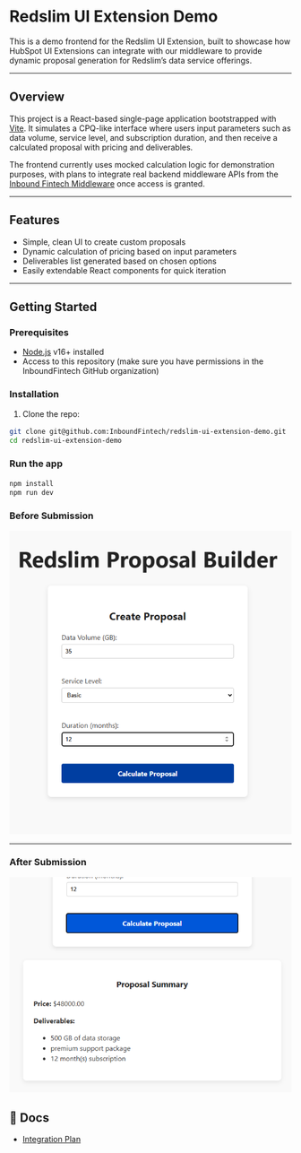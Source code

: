 # Redslim UI Extension Demo

This is a demo frontend for the Redslim UI Extension, built to showcase how HubSpot UI Extensions can integrate with our middleware to provide dynamic proposal generation for Redslim’s data service offerings.

---

## Overview

This project is a React-based single-page application bootstrapped with [Vite](https://vitejs.dev/). It simulates a CPQ-like interface where users input parameters such as data volume, service level, and subscription duration, and then receive a calculated proposal with pricing and deliverables.

The frontend currently uses mocked calculation logic for demonstration purposes, with plans to integrate real backend middleware APIs from the [Inbound Fintech Middleware](https://github.com/InboundFintech/ift-middleware) once access is granted.

---

## Features

- Simple, clean UI to create custom proposals
- Dynamic calculation of pricing based on input parameters
- Deliverables list generated based on chosen options
- Easily extendable React components for quick iteration

---

## Getting Started

### Prerequisites

- [Node.js](https://nodejs.org/en/) v16+ installed
- Access to this repository (make sure you have permissions in the InboundFintech GitHub organization)

### Installation

1. Clone the repo:

```bash
git clone git@github.com:InboundFintech/redslim-ui-extension-demo.git
cd redslim-ui-extension-demo
```

### Run the app

```bash
npm install
npm run dev
```

### Before Submission

![Initial Form](./public/screenshot-initial.png)

---

### After Submission

![Proposal Result](./public/screenshot-result.png)

## 📄 Docs

- [Integration Plan](./docs/INTEGRATION.md)
